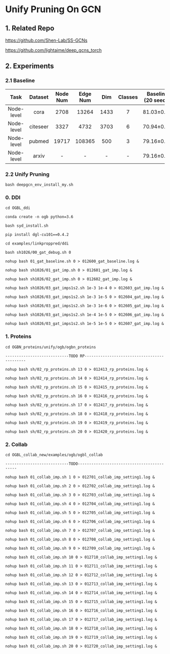 # Unify Pruning On GCN
## 1. Related Repo

https://github.com/Shen-Lab/SS-GCNs

https://github.com/lightaime/deep_gcns_torch

## 2. Experiments

### 2.1 Baseline

| Task | Dataset | Node Num | Edge Num | Dim | Classes | Baseline (20 seeds) | Avg Epoch |
| :---:| :---: | :---: | :---: | :---: |:---: |:---: |:---: |
| Node-level | cora    | 2708 |  13264  | 1433 | 7 | 81.03±0.64 | 236.10 |
| Node-level | citeseer| 3327 |  4732   | 3703 | 6 | 70.94±0.77 | 236.95 |
| Node-level | pubmed  |19717 | 108365  | 500  | 3 | 79.16±0.19 | 152.15 |
| Node-level | arxiv   | -    | -   | -   | -  | 79.16±0.19 | 152.15 |


### 2.2 Unify Pruning

`bash deepgcn_env_install_my.sh`

### 0. DDI

`cd OGBL_ddi`

`conda create -n ogb python=3.6`

`bash syd_install.sh`

`pip install dgl-cu101==0.4.2`

`cd examples/linkproppred/ddi`

`bash sh1026/00_gat_debug.sh 0`

`nohup bash 01_gat_baseline.sh 0 > 012600_gat_baseline.log &`

`nohup bash sh1026/01_gat_imp.sh 0 > 012601_gat_imp.log &`

`nohup bash sh1026/02_gat_imp.sh 0 > 012602_gat_imp.log &`

`nohup bash sh1026/03_gat_imps1s2.sh 1e-3 1e-4 0 > 012603_gat_imp.log &`

`nohup bash sh1026/03_gat_imps1s2.sh 1e-3 1e-5 0 > 012604_gat_imp.log &`

`nohup bash sh1026/03_gat_imps1s2.sh 1e-3 1e-6 0 > 012605_gat_imp.log &`

`nohup bash sh1026/03_gat_imps1s2.sh 1e-4 1e-5 0 > 012606_gat_imp.log &`

`nohup bash sh1026/03_gat_imps1s2.sh 1e-5 1e-5 0 > 012607_gat_imp.log &`

### 1. Proteins


`cd OGBN_proteins/unify/ogb/ogbn_proteins`

`----------------------------TODO RP--------------------------------------------`


`nohup bash sh/02_rp_proteins.sh 13 0 > 012413_rp_proteins.log &`

`nohup bash sh/02_rp_proteins.sh 14 0 > 012414_rp_proteins.log &`

`nohup bash sh/02_rp_proteins.sh 15 0 > 012415_rp_proteins.log &`

`nohup bash sh/02_rp_proteins.sh 16 0 > 012416_rp_proteins.log &`

`nohup bash sh/02_rp_proteins.sh 17 0 > 012417_rp_proteins.log &`

`nohup bash sh/02_rp_proteins.sh 18 0 > 012418_rp_proteins.log &`

`nohup bash sh/02_rp_proteins.sh 19 0 > 012419_rp_proteins.log &`

`nohup bash sh/02_rp_proteins.sh 20 0 > 012420_rp_proteins.log &`


### 2. Collab

`cd OGBL_collab_new/examples/ogb/ogbl_collab`

`----------------------------TODO-------------------------------------------`



`nohup bash 01_collab_imp.sh 1 0 > 012701_collab_imp_setting1.log &`

`nohup bash 01_collab_imp.sh 2 0 > 012702_collab_imp_setting1.log &`

`nohup bash 01_collab_imp.sh 3 0 > 012703_collab_imp_setting1.log &`

`nohup bash 01_collab_imp.sh 4 0 > 012704_collab_imp_setting1.log &`

`nohup bash 01_collab_imp.sh 5 0 > 012705_collab_imp_setting1.log &`

`nohup bash 01_collab_imp.sh 6 0 > 012706_collab_imp_setting1.log &`

`nohup bash 01_collab_imp.sh 7 0 > 012707_collab_imp_setting1.log &`

`nohup bash 01_collab_imp.sh 8 0 > 012708_collab_imp_setting1.log &`

`nohup bash 01_collab_imp.sh 9 0 > 012709_collab_imp_setting1.log &`

`nohup bash 01_collab_imp.sh 10 0 > 012710_collab_imp_setting1.log &`

`nohup bash 01_collab_imp.sh 11 0 > 012711_collab_imp_setting1.log &`

`nohup bash 01_collab_imp.sh 12 0 > 012712_collab_imp_setting1.log &`

`nohup bash 01_collab_imp.sh 13 0 > 012713_collab_imp_setting1.log &`

`nohup bash 01_collab_imp.sh 14 0 > 012714_collab_imp_setting1.log &`

`nohup bash 01_collab_imp.sh 15 0 > 012715_collab_imp_setting1.log &`

`nohup bash 01_collab_imp.sh 16 0 > 012716_collab_imp_setting1.log &`

`nohup bash 01_collab_imp.sh 17 0 > 012717_collab_imp_setting1.log &`

`nohup bash 01_collab_imp.sh 18 0 > 012718_collab_imp_setting1.log &`

`nohup bash 01_collab_imp.sh 19 0 > 012719_collab_imp_setting1.log &`

`nohup bash 01_collab_imp.sh 20 0 > 012720_collab_imp_setting1.log &`
